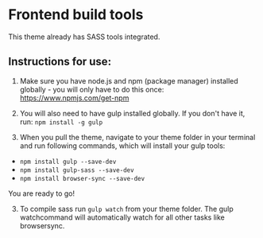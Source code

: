 
# Frontend build tools

This theme already has SASS tools integrated.

## Instructions for use:

1. Make sure you have node.js and npm (package manager) installed globally - you will only have to do this once: https://www.npmjs.com/get-npm

2. You will also need to have gulp installed globally. If you don't have it, run: ```npm install -g gulp```

2. When you pull the theme, navigate to your theme folder in your terminal and run following commands, which will install your gulp tools:

- ```npm install gulp --save-dev```
- ```npm install gulp-sass --save-dev```
- ```npm install browser-sync --save-dev```

You are ready to go!

3. To compile sass run ```gulp watch``` from your theme folder. The gulp watchcommand will automatically watch for all other tasks like browsersync.
